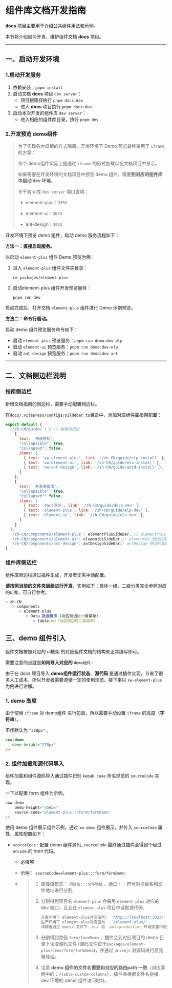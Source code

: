 # 组件库文档开发指南

**docs** 项目主要用于介绍公共组件用法和示例。

本节将介绍如何开发、维护组件文档 **docs** 项目。

---



## 一、启动开发环境

### **1.启动开发服务**

1. 依赖安装：`pnpm install`
2. 启动文档 **docs** 项目 `dev server`：
   - 项目根路径执行 `pnpm docs:dev`
   - 进入 **docs** 项目执行 `pnpm docs:dev`
3. 启动本次开发的组件库 `dev server`：
   - 进入相应的组件库目录，执行 `pnpm dev`
   



### **2.开发预览 demo组件** 

> 为了实现各大框架的样式隔离，开发环境下 Demo 预览最终采用了 `iframe` 的方案：
>
> 每个 demo组件实际上是通过 `iframe` 的形式加载以在文档项目中显示。
>
> 如果需要在开发环境的文档项目中预览 demo 组件，需要**到对应的组件库中启动 dev 环境**。
>
> 关于各 ui库 `dev server` 端口说明：
>
> * element-plus：`3333`
>
> * element-ui：`3633`
>
> * ant-design：`3933`

开发环境下预览 demo 组件，启动 demo 服务流程如下：

**方法一：直接启动服务。**

以启动 `element-plus` 组件 Demo 预览为例：

1. 进入 `element-plus` 组件文件夹目录：

   ```shell
   cd packages/element-plus 
   ```

2. 启动element-plus 组件开发预览服务：

   ```shell
   pnpm run dev
   ```

启动完成后，打开文档 `element-plus` 组件进行 Demo 示例预览。

**方法二：命令行启动。**

启动 demo 组件预览服务命令如下：

* 启动 `element-plus` 预览服务：`pnpm run demo:dev-elp`
* 启动 `element-ui`     预览服务：`pnpm run demo:dev-elu`
* 启动 `ant-design`     预览服务：`pnpm run demo:dev-ant`



---



## 二、文档侧边栏说明
### **指南侧边栏**

新增文档指南的侧边栏，需要手动配置侧边栏。

在`docs/.vitepress/configs/sildebar.ts`目录中，添加对应组件库指南配置：

```js
export default {
  '/zh-CN/guide/': [ // 指南侧边栏
    {
      text: '快速开始',
      "collapsible": true,
      "collapsed": false,
      items: [
        { text: 'xw-element-plus', link: '/zh-CN/guide/elp-install' },
        { text: 'xw-element-ui', link: '/zh-CN/guide/elu-install' },
        { text: 'xw-ant-design', link: '/zh-CN/guide/antd-install' },
      ]
    },
    {
      text: '开发者指南',
      "collapsible": true,
      "collapsed": false,
      items: [
        { text: 'docs项目', link: '/zh-CN/guide/docs-dev' },
        { text: 'element-plus', link: '/zh-CN/guide/elp-dev' },
        { text: 'element-ui', link: '/zh-CN/guide/elu-dev' },
      ]
    }
  ],
  '/zh-CN/components/element-plus': elementPlusSideBar, // elementPlus 侧边栏配置
  '/zh-CN/components/element-ui': elementUiSideBar,// elementUI 侧边栏配置
  '/zh-CN/components/ant-design': antDesignSideBar// antDesign 侧边栏配置
}

```



### **组件库侧边栏**

组件库侧边栏通过插件生成，开发者无需手动配置。

**请按照当前的文件夹层级进行开发**，实例如下：具体一级、二级分类完全参照对应的ui库，可自行参考。

```js
> zh-CN
   > components
      > element-plus
         > Data 数据展示 (对应侧边栏一级菜单)
            > table.md（对应侧边栏二级菜单）
```

## 三、demo 组件引入

组件文档按照对应的 ui框架 的对应组件文档的结构来正常编写即可。

需要注意的点就是**如何导入对应的** `demo组件` :

由于在 docs 项目导入 **demo组件运行状态**、**源代码** 是通过插件实现，节省了很多人工成本，所以开发者需要遵循一定的使用规范。接下来以 `xw-element-plus` 为例进行讲解。

### 1. demo 高度
由于使用 `iframe` 对 demo组件 进行包裹，所以需要手动设置 `iframe` 的高度（**字符串**）。

不传默认为 `"320px"` 。

```html
<xw-demo
   demo-height="270px"
/>
```

### 2. 组件加载和源代码导入
组件加载和组件源码导入通过插件识别 `kebab case` 命名规范的 `sourceCode` 实现。

一下以配置 form 组件为示例。

```js
<xw-demo
    demo-height="550px"
    source-code="element-plus:::form/formDemo"
/>

```

使用 demo 组件展示组件示例，通过 `xw-demo` 组件展示，并传入  `sourceCode` 属性，属性配置如下：

* `sourceCode` : 配置 demo 组件源码, `sourceCode` 最终通过插件会得到个经过 `encode` 的 html 代码。

  * 必填项

  * 示例： `sourceCode=element-plus:::form/formDemo`

  * > 1. 属性值模式： `项目名:::文件地址` ，通过 `:::` 符号对项目名和文件地址进行分割;
    >
    > 2. 分割得到项目名 `element-plus` 会采用 `element-plus` 对应的 dev 端口，且会在 `element-plus` 项目中读取源代码。
    >
    >    ```js
    >    开发环境下 element-plus对应值为： 'http://localhost:3333/'
    >    生产环境下 element-plus对应值为： '/element-plus/'
    >    详细值通过 docs/ 文件下 .env 和 .env.production 环境变量中配置
    >    ```
    >
    > 3. 分割得到路径 `form/formDemo` ，插件会到对应项目的 demo 目录下读取源码文件 (源码文件位于`packages/element-plus/demo/form/formDemo`)，并通过 `prismjs` 对源码进行高亮等处理。
    >
    > 4. 注意 **demo 组件的文件名需要和对应的路由path 一致**（对应案例中的：`/table-custom-columns`），插件会根据文件名拼接 dev 环境的 demo 组件访问地址。

